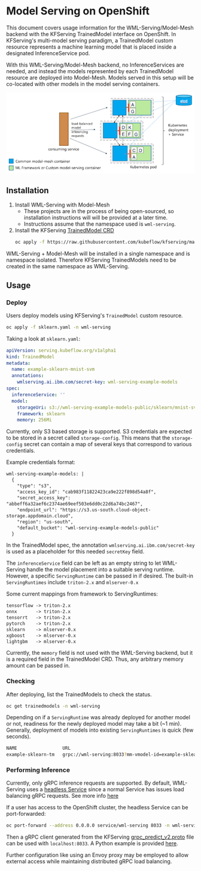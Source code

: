 # Model Serving on OpenShift

This document covers usage information for the WML-Serving/Model-Mesh backend
with the KFServing TrainedModel interface on OpenShift. In KFServing's multi-model serving paradigm,
a TrainedModel custom resource represents a machine learning model that is placed inside a designated
InferenceService pod.

With this WML-Serving/Model-Mesh backend, no InferenceServices are needed, and instead the models represented by
each TrainedModel resource are deployed into Model-Mesh. Models served in this setup will be co-located with other models in the
model serving containers.

![Model-Mesh Diagram](./model-mesh1.png)

## Installation

1. Install WML-Serving with Model-Mesh
    - These projects are in the process of being open-sourced, so installation instructions will
      will be provided at a later time.
    - Instructions assume that the namespace used is `wml-serving`.
2. Install the KFServing [TrainedModel CRD](https://github.com/kubeflow/kfserving/blob/master/config/crd/serving.kubeflow.org_trainedmodels.yaml)
   ```bash
   oc apply -f https://raw.githubusercontent.com/kubeflow/kfserving/master/config/crd/serving.kubeflow.org_trainedmodels.yaml
   ```

WML-Serving + Model-Mesh will be installed in a single namespace and is namespace isolated. Therefore KFServing TrainedModels
need to be created in the same namespace as WML-Serving.


## Usage

### Deploy

Users deploy models using KFServing's `TrainedModel` custom resource.

```bash
oc apply -f sklearn.yaml -n wml-serving
```

Taking a look at `sklearn.yaml`:

```yaml
apiVersion: serving.kubeflow.org/v1alpha1
kind: TrainedModel
metadata:
  name: example-sklearn-mnist-svm
  annotations:
    wmlserving.ai.ibm.com/secret-key: wml-serving-example-models
spec:
  inferenceService: ''
  model:
    storageUri: s3://wml-serving-example-models-public/sklearn/mnist-svm.joblib
    framework: sklearn
    memory: 256Mi
```

Currently, only S3 based storage is supported. S3 credentials are expected to be stored in a secret called `storage-config`. This means that the `storage-config` secret can contain a map of several keys that correspond to various credentials.

Example credentials format:

```
wml-serving-example-models: |
  {
    "type": "s3",
    "access_key_id": "cab983f11822423ca9e222f898d54a8f",
    "secret_access_key": "abbeff6a32aef6c2374ae69eef503e6dd0c22d6a74bc2467",
    "endpoint_url": "https://s3.us-south.cloud-object-storage.appdomain.cloud",
    "region": "us-south",
    "default_bucket": "wml-serving-example-models-public"
  }
```

In the TrainedModel spec, the annotation `wmlserving.ai.ibm.com/secret-key` is used as a placeholder for this needed `secretKey` field.

The `inferenceService` field can be left as an empty string to let WML-Serving handle the model placement into a suitable serving runtime. However,
a specific `ServingRuntime` can be passed in if desired. The built-in `ServingRuntimes` include `triton-2.x` and `mlserver-0.x`

Some current mappings from framework to ServingRuntimes:

```
tensorflow -> triton-2.x
onnx       -> triton-2.x
tensorrt   -> triton-2.x
pytorch    -> triton-2.x
sklearn    -> mlserver-0.x
xgboost    -> mlserver-0.x
lightgbm   -> mlserver-0.x
```

Currently, the `memory` field is not used with the WML-Serving backend, but it is a required field in the TrainedModel CRD.
Thus, any arbitrary memory amount can be passed in.

### Checking

After deploying, list the TrainedModels to check the status.

```bash
oc get trainedmodels -n wml-serving
```

Depending on if a `ServingRuntime` was already deployed for another model or not, readiness for
the newly deployed model may take a bit (~1 min). Generally, deployment of models into existing
`ServingRuntimes` is quick (few seconds).

```bash
NAME                 URL                                                       READY   AGE
example-sklearn-tm   grpc://wml-serving:8033?mm-vmodel-id=example-sklearn-tm   True    12s
```

### Performing Inference

Currently, only gRPC inference requests are supported. By default, WML-Serving uses a
[headless Service](https://kubernetes.io/docs/concepts/services-networking/service/#headless-services)
since a normal Service has issues load balancing gRPC requests. See more info
[here](https://kubernetes.io/blog/2018/11/07/grpc-load-balancing-on-kubernetes-without-tears/)

If a user has access to the OpenShift cluster, the headless Service can be port-forwarded:

```bash
oc port-forward --address 0.0.0.0 service/wml-serving 8033 -n wml-serving
```

Then a gRPC client generated from the KFServing [grpc_predict_v2.proto](https://github.com/kubeflow/kfserving/blob/master/docs/predict-api/v2/grpc_predict_v2.proto)
file can be used with `localhost:8033`. A Python example is provided [here](../grpc-predict).

Further configuration like using an Envoy proxy may be employed to allow external access while maintaining
distributed gRPC load balancing.


